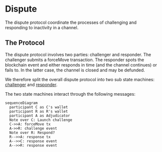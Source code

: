 # Dispute

The dispute protocol coordinate the processes of challenging and responding to inactivity in a channel.

## The Protocol

The dispute protocol involves two parties: challenger and responder.
The challenger submits a forceMove transaction. The responder spots the blockchain event and either responds in time (and the channel continues) or fails to. In the latter case, the channel is closed and may be defunded.

We therefore split the overall dispute protocol into two sub state machines: [challenger](./challenger/readme.md) and [responder](./responder/readme.md).

The two state machines interact through the following messages:

```mermaid
sequenceDiagram
  participant C as C's wallet
  participant R as R's wallet
  participant A as Adjudicator
  Note over C: Launch challenge
  C->>A: forceMove tx
  A->>R: challenge event
  Note over R: Respond?
  R-->>A: response tx
  A-->>C: response event
  A-->>R: response event
```
